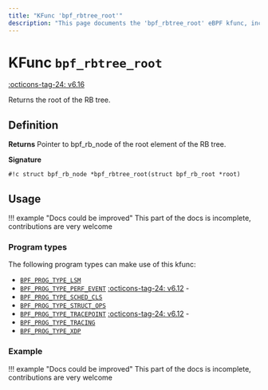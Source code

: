 ```yaml
---
title: "KFunc 'bpf_rbtree_root'"
description: "This page documents the 'bpf_rbtree_root' eBPF kfunc, including its definition, usage, program types that can use it, and examples."
---
```

# KFunc `bpf_rbtree_root`

<!-- [FEATURE_TAG](bpf_rbtree_root) -->
[:octicons-tag-24: v6.16](https://github.com/torvalds/linux/commit/9e3e66c553f705de51707c7ddc7f35ce159a8ef1)
<!-- [/FEATURE_TAG] -->

Returns the root of the RB tree.

## Definition

**Returns**
Pointer to bpf_rb_node of the root element of the RB tree.

**Signature**

<!-- [KFUNC_DEF] -->
`#!c struct bpf_rb_node *bpf_rbtree_root(struct bpf_rb_root *root)`
<!-- [/KFUNC_DEF] -->

## Usage

!!! example "Docs could be improved"
    This part of the docs is incomplete, contributions are very welcome

### Program types

The following program types can make use of this kfunc:

<!-- [KFUNC_PROG_REF] -->
- [`BPF_PROG_TYPE_LSM`](../program-type/BPF_PROG_TYPE_LSM.md)
- [`BPF_PROG_TYPE_PERF_EVENT`](../program-type/BPF_PROG_TYPE_PERF_EVENT.md) [:octicons-tag-24: v6.12](https://github.com/torvalds/linux/commit/bc638d8cb5be813d4eeb9f63cce52caaa18f3960) - 
- [`BPF_PROG_TYPE_SCHED_CLS`](../program-type/BPF_PROG_TYPE_SCHED_CLS.md)
- [`BPF_PROG_TYPE_STRUCT_OPS`](../program-type/BPF_PROG_TYPE_STRUCT_OPS.md)
- [`BPF_PROG_TYPE_TRACEPOINT`](../program-type/BPF_PROG_TYPE_TRACEPOINT.md) [:octicons-tag-24: v6.12](https://github.com/torvalds/linux/commit/bc638d8cb5be813d4eeb9f63cce52caaa18f3960) - 
- [`BPF_PROG_TYPE_TRACING`](../program-type/BPF_PROG_TYPE_TRACING.md)
- [`BPF_PROG_TYPE_XDP`](../program-type/BPF_PROG_TYPE_XDP.md)
<!-- [/KFUNC_PROG_REF] -->

### Example

!!! example "Docs could be improved"
    This part of the docs is incomplete, contributions are very welcome

